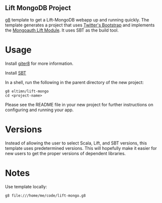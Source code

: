Lift MongoDB Project
--------------------

[g8](http://github.com/n8han/giter8) template to get a Lift-MongoDB webapp up and running quickly. The template generates a project that uses [Twitter's Bootstrap](http://twitter.github.com/bootstrap/) and implements the [Mongoauth Lift Module](https://github.com/eltimn/lift-mongoauth). It uses SBT as the build tool.

Usage
=====

Install [giter8](http://github.com/n8han/giter8#readme) for more information.

Install [SBT](http://www.scala-sbt.org/)

In a shell, run the following in the parent directory of the new project:

    g8 eltimn/lift-mongo
    cd <project-name>

Please see the README file in your new project for further instructions on configuring and running your app.

Versions
========

Instead of allowing the user to select Scala, Lift, and SBT versions, this template uses predetermined versions. This will hopefully make it easier for new users to get the proper versions of dependent libraries.

Notes
=====

Use template locally:

    g8 file:///home/me/code/lift-mongo.g8
